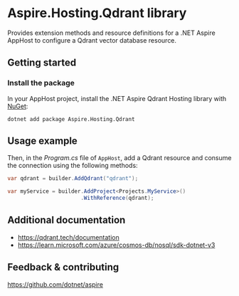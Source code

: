 # Aspire.Hosting.Qdrant library

Provides extension methods and resource definitions for a .NET Aspire AppHost to configure a Qdrant vector database resource.

## Getting started

### Install the package

In your AppHost project, install the .NET Aspire Qdrant Hosting library with [NuGet](https://www.nuget.org):

```dotnetcli
dotnet add package Aspire.Hosting.Qdrant
```

## Usage example

Then, in the _Program.cs_ file of `AppHost`, add a Qdrant resource and consume the connection using the following methods:

```csharp
var qdrant = builder.AddQdrant("qdrant");

var myService = builder.AddProject<Projects.MyService>()
                       .WithReference(qdrant);
```

## Additional documentation
* https://qdrant.tech/documentation
* https://learn.microsoft.com/azure/cosmos-db/nosql/sdk-dotnet-v3

## Feedback & contributing

https://github.com/dotnet/aspire

